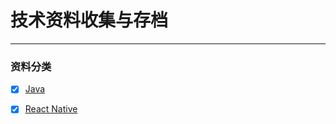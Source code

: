 # 技术资料收集与存档

------

### 资料分类

- [x] [Java](https://www.test.com)
- [x] [React Native](https://www.test.com)


